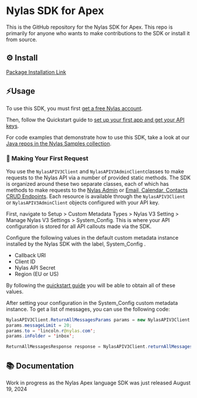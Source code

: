 # Nylas SDK for Apex

This is the GitHub repository for the Nylas SDK for Apex. This repo is primarily for anyone who wants to make contributions to the SDK or install it from source.

## ⚙️ Install

[Package Installation Link](https://login.salesforce.com/packaging/installPackage.apexp?p0=04tQk000000JISfIAO)

## ⚡️Usage

To use this SDK, you must first [get a free Nylas account](https://dashboard-v3.nylas.com/login).

Then, follow the Quickstart guide to [set up your first app and get your API keys](https://developer.nylas.com/docs/v3-beta/v3-quickstart/).

For code examples that demonstrate how to use this SDK, take a look at our [Java repos in the Nylas Samples collection](https://github.com/orgs/nylas-samples/repositories?q=&type=all&language=java).

### 🚀 Making Your First Request

You use the `NylasAPIV3Client` and `NylasAPIV3AdminClient`classes to make requests to the Nylas API via a number of provided static methods. The SDK is organized around these two separate classes, each of which has methods to make requests to the [Nylas Admin](https://developer.nylas.com/docs/api/v3/admin/) or [Email, Calendar, Contacts CRUD Endpoints](https://developer.nylas.com/docs/api/v3/ecc/). Each resource is available through the `NylasAPIV3Client` or `NylasAPIV3AdminClient` objects configured with your API key.

First, navigate to Setup > Custom Metadata Types > Nylas V3 Setting > Manage Nylas V3 Settings > System_Config. This is where your API configuration is stored for all API callouts made via the SDK.

Configure the following values in the default custom metadata instance installed by the Nylas SDK with the label, System_Config .

- Callback URI
- Client ID
- Nylas API Secret
- Region (EU or US)

By following the [quickstart guide](https://developer.nylas.com/docs/v3-beta/v3-quickstart/) you will be able to obtain all of these values.

After setting your configuration in the System_Config custom metadata instance. To get a list of messages, you can use the following code:

```java
NylasAPIV3Client.ReturnAllMessagesParams params = new NylasAPIV3Client.ReturnAllMessagesParams();
params.messageLimit = 20;
params.to = 'lincoln.r@nylas.com';
params.inFolder = 'inbox';

ReturnAllMessagesResponse response = NylasAPIV3Client.returnAllMessages('grant-id', params);
```

## 📚 Documentation

Work in progress as the Nylas Apex language SDK was just released August 19, 2024
